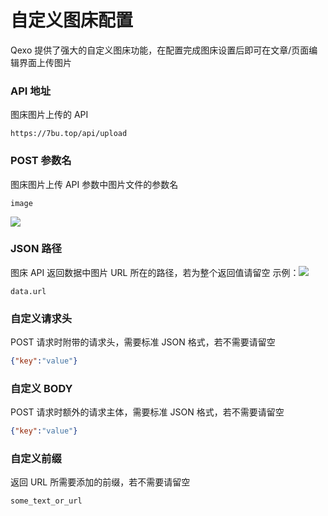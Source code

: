 # 自定义图床配置
Qexo 提供了强大的自定义图床功能，在配置完成图床设置后即可在文章/页面编辑界面上传图片
### API 地址
图床图片上传的 API
```
https://7bu.top/api/upload
```
### POST 参数名
图床图片上传 API 参数中图片文件的参数名
```
image
```
![](https://user-images.githubusercontent.com/51912589/142446543-257e69f6-3b57-4a0f-8ae7-5884edaf2305.png)
### JSON 路径
图床 API 返回数据中图片 URL 所在的路径，若为整个返回值请留空
示例：![](https://user-images.githubusercontent.com/51912589/142446701-2acf6b22-4375-4cf7-9bb8-1756a949a1a2.png)
```
data.url
```
### 自定义请求头
POST 请求时附带的请求头，需要标准 JSON 格式，若不需要请留空
```json
{"key":"value"}
```
### 自定义 BODY
POST 请求时额外的请求主体，需要标准 JSON 格式，若不需要请留空
```json
{"key":"value"}
```
### 自定义前缀
返回 URL 所需要添加的前缀，若不需要请留空
```
some_text_or_url
```